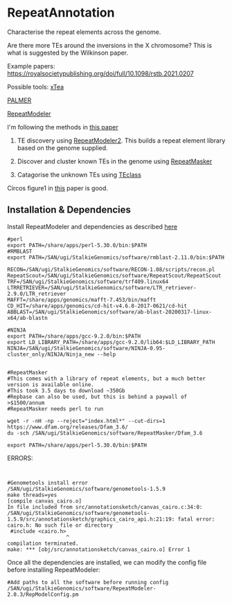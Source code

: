 # RepeatAnnotation

Characterise the repeat elements across the genome. 

Are there more TEs around the inversions in the X chromosome? This is what is suggested by the Wilkinson paper. 

Example papers: 
https://royalsocietypublishing.org/doi/full/10.1098/rstb.2021.0207


Possible tools: 
[xTea](https://www.nature.com/articles/s41467-021-24041-8)

[PALMER](https://academic.oup.com/nar/article/48/3/1146/5680708?login=false)

[RepeatModeler](https://www.pnas.org/doi/10.1073/pnas.1921046117)

I'm following the methods in [this paper](https://onlinelibrary.wiley.com/doi/full/10.1111/pbi.13493) 


1. TE discovery using [RepeatModeler2](https://github.com/Dfam-consortium/RepeatModeler). This builds a repeat element library based on the genome supplied. 

2. Discover and cluster known TEs in the genome using [RepeatMasker]()

3. Catagorise the unknown TEs using [TEclass]()



Circos figure1 in [this](https://onlinelibrary.wiley.com/doi/epdf/10.1111/1755-0998.13240?saml_referrer) paper is good. 


## Installation & Dependencies

Install RepeatModeler and dependencies as described [here](http://www.repeatmasker.org/RepeatModeler/)



```
#perl
export PATH=/share/apps/perl-5.30.0/bin:$PATH
#RMBLAST
export PATH=/SAN/ugi/StalkieGenomics/software/rmblast-2.11.0/bin:$PATH

RECON=/SAN/ugi/StalkieGenomics/software/RECON-1.08/scripts/recon.pl 
RepeatScout=/SAN/ugi/StalkieGenomics/software/RepeatScout/RepeatScout
TRF=/SAN/ugi/StalkieGenomics/software/trf409.linux64 
LTRRETRIEVER=/SAN/ugi/StalkieGenomics/software/LTR_retriever-2.9.0/LTR_retriever
MAFFT=/share/apps/genomics/mafft-7.453/bin/mafft
CD_HIT=/share/apps/genomics/cd-hit-v4.6.8-2017-0621/cd-hit
ABBLAST=/SAN/ugi/StalkieGenomics/software/ab-blast-20200317-linux-x64/ab-blastn

#NINJA
export PATH=/share/apps/gcc-9.2.0/bin:$PATH
export LD_LIBRARY_PATH=/share/apps/gcc-9.2.0/lib64:$LD_LIBRARY_PATH
NINJA=/SAN/ugi/StalkieGenomics/software/NINJA-0.95-cluster_only/NINJA/Ninja_new --help


#RepeatMasker
#This comes with a library of repeat elements, but a much better version is available online. 
#This took 3.5 days to download ~350Gb 
#Repbase can also be used, but this is behind a paywall of >$1500/annum
#RepeatMasker needs perl to run

wget -r -nH -np --reject="index.html*" --cut-dirs=1 https://www.dfam.org/releases/Dfam_3.6/
du -sch /SAN/ugi/StalkieGenomics/software/RepeatMasker/Dfam_3.6

export PATH=/share/apps/perl-5.30.0/bin:$PATH

```

ERRORS: 
```


#Genometools install error
/SAN/ugi/StalkieGenomics/software/genometools-1.5.9
make threads=yes
[compile canvas_cairo.o]
In file included from src/annotationsketch/canvas_cairo.c:34:0:
/SAN/ugi/StalkieGenomics/software/genometools-1.5.9/src/annotationsketch/graphics_cairo_api.h:21:19: fatal error: cairo.h: No such file or directory
 #include <cairo.h>
                   ^
compilation terminated.
make: *** [obj/src/annotationsketch/canvas_cairo.o] Error 1
```


Once all the dependencies are installed, we can modify the config file before installing RepeatModeler: 
```
#Add paths to all the software before running config
/SAN/ugi/StalkieGenomics/software/RepeatModeler-2.0.3/RepModelConfig.pm 
```


